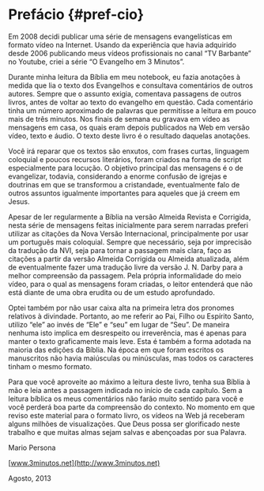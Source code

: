 # Prefácio {#pref-cio}

Em 2008 decidi publicar uma série de mensagens evangelísticas em formato vídeo na Internet. Usando da experiência que havia adquirido desde 2006 publicando meus vídeos profissionais no canal “TV Barbante” no Youtube, criei a série “O Evangelho em 3 Minutos”.

Durante minha leitura da Bíblia em meu notebook, eu fazia anotações à medida que lia o texto dos Evangelhos e consultava comentários de outros autores. Sempre que o assunto exigia, comentava passagens de outros livros, antes de voltar ao texto do evangelho em questão. Cada comentário tinha um número aproximado de palavras que permitisse a leitura em pouco mais de três minutos. Nos finais de semana eu gravava em vídeo as mensagens em casa, os quais eram depois publicados na Web em versão vídeo, texto e áudio. O texto deste livro é o resultado daquelas anotações.

Você irá reparar que os textos são enxutos, com frases curtas, linguagem coloquial e poucos recursos literários, foram criados na forma de script especialmente para locução. O objetivo principal das mensagens é o de evangelizar, todavia, considerando a enorme confusão de igrejas e doutrinas em que se transformou a cristandade, eventualmente falo de outros assuntos igualmente importantes para aqueles que já creem em Jesus.

Apesar de ler regularmente a Bíblia na versão Almeida Revista e Corrigida, nesta série de mensagens feitas inicialmente para serem narradas preferi utilizar as citações da Nova Versão Internacional, principalmente por usar um português mais coloquial. Sempre que necessário, seja por imprecisão da tradução da NVI, seja para tornar a passagem mais clara, faço as citações a partir da versão Almeida Corrigida ou Almeida atualizada, além de eventualmente fazer uma tradução livre da versão J. N. Darby para a melhor compreensão da passagem. Pela própria informalidade do meio vídeo, para o qual as mensagens foram criadas, o leitor entenderá que não está diante de uma obra erudita ou de um estudo aprofundado.

Optei também por não usar caixa alta na primeira letra dos pronomes relativos à divindade. Portanto, ao me referir ao Pai, Filho ou Espírito Santo, utilizo “ele” ao invés de “Ele” e “seu” em lugar de “Seu”. De maneira nenhuma isto implica em desrespeito ou irreverência, mas é apenas para manter o texto graficamente mais leve. Esta é também a forma adotada na maioria das edições da Bíblia. Na época em que foram escritos os manuscritos não havia maiúsculas ou minúsculas, mas todos os caracteres tinham o mesmo formato.

Para que você aproveite ao máximo a leitura deste livro, tenha sua Bíblia à mão e leia antes a passagem indicada no início de cada capítulo. Sem a leitura bíblica os meus comentários não farão muito sentido para você e você perderá boa parte da compreensão do contexto. No momento em que reviso este material para o formato livro, os vídeos na Web já receberam alguns milhões de visualizações. Que Deus possa ser glorificado neste trabalho e que muitas almas sejam salvas e abençoadas por sua Palavra.

Mario Persona

[www.3minutos.net](http://www.3minutos.net)

Agosto, 2013